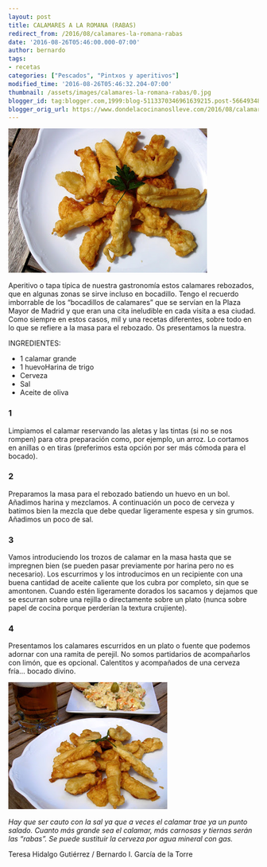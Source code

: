 ```yaml
---
layout: post
title: CALAMARES A LA ROMANA (RABAS)
redirect_from: /2016/08/calamares-la-romana-rabas
date: '2016-08-26T05:46:00.000-07:00'
author: bernardo
tags:
- recetas
categories: ["Pescados", "Pintxos y aperitivos"]
modified_time: '2016-08-26T05:46:32.204-07:00'
thumbnail: /assets/images/calamares-la-romana-rabas/0.jpg
blogger_id: tag:blogger.com,1999:blog-5113370346961639215.post-5664934878760262875
blogger_orig_url: https://www.dondelacocinanoslleve.com/2016/08/calamares-la-romana-rabas.html
---
```


![](/assets/images/calamares-la-romana-rabas/0.jpg)

  
Aperitivo o tapa típica de nuestra gastronomía estos calamares rebozados, que en algunas zonas se sirve incluso en bocadillo. Tengo el recuerdo imborrable de los “bocadillos de calamares” que se servían en la Plaza Mayor de Madrid y que eran una cita ineludible en cada visita a esa ciudad. Como siempre en estos casos, mil y una recetas diferentes, sobre todo en lo que se refiere a la masa para el rebozado. Os presentamos la nuestra.  

INGREDIENTES:
* 1 calamar grande
* 1 huevoHarina de trigo
* Cerveza
* Sal
* Aceite de oliva  

### 1

Limpiamos el calamar reservando las aletas y las tintas (si no se nos rompen) para otra preparación como, por ejemplo, un arroz. Lo cortamos en anillas o en tiras (preferimos esta opción por ser más cómoda para el bocado).  

### 2

Preparamos la masa para el rebozado batiendo un huevo en un bol. Añadimos harina y mezclamos. A continuación un poco de cerveza y batimos bien la mezcla que debe quedar ligeramente espesa y sin grumos. Añadimos un poco de sal.  

### 3

Vamos introduciendo los trozos de calamar en la masa hasta que se impregnen bien (se pueden pasar previamente por harina pero no es necesario). Los escurrimos y los introducimos en un recipiente con una buena cantidad de aceite caliente que los cubra por completo, sin que se amontonen. Cuando estén ligeramente dorados los sacamos y dejamos que se escurran sobre una rejilla o directamente sobre un plato (nunca sobre papel de cocina porque perderían la textura crujiente).  

### 4

Presentamos los calamares escurridos en un plato o fuente que podemos adornar con una ramita de perejil. No somos partidarios de acompañarlos con limón, que es opcional. Calentitos y acompañados de una cerveza fría… bocado divino.  

![](/assets/images/calamares-la-romana-rabas/1.jpg)

  
_Hay que ser cauto con la sal ya que a veces el calamar trae ya un punto salado. Cuanto más grande sea el calamar, más carnosas y tiernas serán las “rabas”. Se puede sustituir la cerveza por agua mineral con gas._  
  
Teresa Hidalgo Gutiérrez / Bernardo I. García de la Torre
